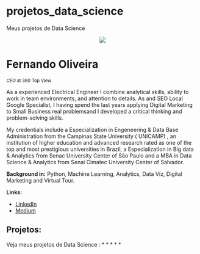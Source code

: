 # projetos_data_science
Meus projetos de Data Science

<p align="center">
  <img src="https://raw.githubusercontent.com/carlosfab/template_portfolio/master/banner.png" >
</p>

# Fernando Oliveira
<sub>*CEO* at 360 Top View</sub>

As a experienced Electrical Engineer I combine analytical skills, ability to work in team environments, and attention to details. As and SEO Local Google Specialist, I having spend the last years applying Digital Marketing to Small Business real problemsand  I developed a critical thinking and problem-solving skills. 

My credentials include a Especialization in Engeneering & Data Base Administration from the Campinas State University ( UNICAMP) , an institution of higher education and advanced research rated as one of the top and most prestigious universities in Brazil, a Especialization in Big data & Analytics from Senac University Center of São Paulo and a MBA in Data Science & Analytics from Senai Cimatec University Center of Salvador.

**Background in:** Python, Machine Learning, Analytics, Data Viz, Digital Marketing and Virtual Tour.

**Links:**

* [LinkedIn](https://www.linkedin.com/in/fernando-oliveira-2a42b51a4)
* [Medium](https://www.medium.com)

## Projetos:
Veja meus projetos de Data Science :
*
*
*
*
*
